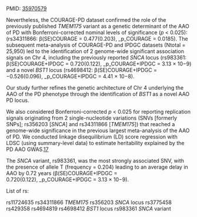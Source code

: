 PMID: [35970579](https://pubmed.ncbi.nlm.nih.gov/35970579)

Nevertheless, the COURAGE-PD dataset confirmed the role of the previously published _TMEM175_ variant as a genetic determinant of the AAO of PD with Bonferroni-corrected nominal levels of significance (_p_ < 0.025): (rs34311866: β(SE)COURAGE = 0.477(0.203), _p_COURAGE = 0.0185). The subsequent meta-analysis of COURAGE-PD and IPDGC datasets (Ntotal = 25,950) led to the identification of 2 genome-wide significant association signals on Chr 4, including the previously reported _SNCA_ locus (rs983361: β(SE)COURAGE+IPDGC = 0.720(0.122), _p_COURAGE+IPDGC = 3.13 × 10−9) and a novel _BST1_ locus (rs4698412: β(SE)COURAGE+IPDGC = −0.526(0.096), _p_COURAGE+IPDGC = 4.41 × 10−8).


Our study further refines the genetic architecture of Chr 4 underlying the AAO of the PD phenotype through the identification of _BST1_ as a novel AAO PD locus.

We also considered Bonferroni-corrected _p_ < 0.025 for reporting replication signals originating from 2 single-nucleotide variations (SNVs [formerly SNPs]; rs356203 [_SNCA_] and rs34311866 [_TMEM175_]) that reached a genome-wide significance in the previous largest meta-analysis of the AAO of PD. We conducted linkage disequilibrium (LD) score regression with LDSC (using summary-level data) to estimate heritability explained by the PD AAO GWAS.[17](https://www.ncbi.nlm.nih.gov/pmc/articles/PMC9484604/#R17)

The _SNCA_ variant, rs983361, was the most strongly associated SNV, with the presence of allele T (frequency = 0.204) leading to an average delay in AAO by 0.72 years (β(SE)COURAGE+IPDGC = 0.720(0.122), _p_COURAGE+IPDGC = 3.13 × 10−9).

List of rs:

rs11724635
rs34311866  _TMEM175_ 
rs356203 _SNCA_ locus
rs3775458
rs429358
rs4694819
rs4698412 _BST1_ locus
rs983361 _SNCA_ variant
